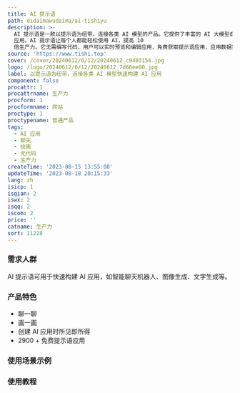 ```yaml
---
title: AI 提示语
path: didaimawudaima/ai-tishiyu
description: >-
  AI 提示语是一款以提示语为纽带，连接各类 AI 模型的产品。它提供了丰富的 AI 大模型自由连接组合，用户可以通过聊天和绘画等方式快速构建 AI
  应用。AI 提示语让每个人都能轻松使用 AI，提高 10
  倍生产力。它无需编写代码，用户可以实时预览和编辑应用，免费获取提示语应用，应用数据完全互通，支持电脑端、手机端和微信小程序使用。
source: 'https://www.tishi.top'
cover: /cover/20240612/6/12/20240612_c9403156.jpg
logo: /logo/20240612/6/12/20240612_7d66ee00.jpg
label: 以提示语为纽带，连接各类 AI 模型快速构建 AI 应用
component: false
procattr: 1
procattrname: 生产力
procform: 1
procformname: 网站
proctype: 1
proctypename: 普通产品
tags:
  - AI 应用
  - 聊天
  - 绘画
  - 无代码
  - 生产力
createTime: '2023-08-15 13:55:08'
updateTime: '2023-08-18 20:15:33'
lang: zh
isicp: 1
isqian: 2
iswx: 2
isqq: 2
iscom: 2
price: ''
catname: 生产力
sort: 11228
---
```




### 需求人群
AI 提示语可用于快速构建 AI 应用，如智能聊天机器人、图像生成、文字生成等。

### 产品特色
- 聊一聊
- 画一画
- 创建 AI 应用时所见即所得
- 2900 + 免费提示语应用

### 使用场景示例


### 使用教程


  
